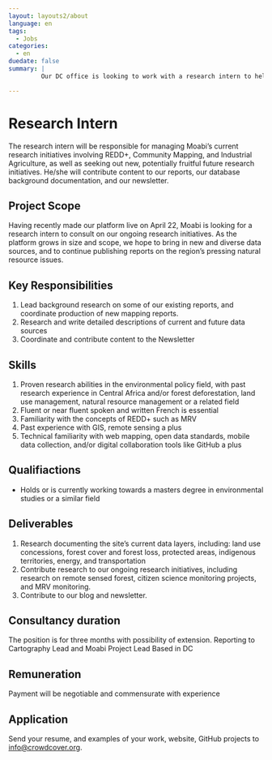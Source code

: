 ```yaml
---
layout: layouts2/about
language: en
tags:
  - Jobs
categories:
  - en
duedate: false
summary: |
         Our DC office is looking to work with a research intern to help with project research and management.  We are looking for someone with excellent French language skills and a background in environmental studies and/or international development . Knowledge of Central Africa and the REDD+ initiative would be a distinct advantage.

---
```

# Research Intern

The research intern will be responsible for managing Moabi’s current research initiatives involving REDD+, Community Mapping, and Industrial Agriculture, as well as seeking out new, potentially fruitful future research initiatives.  He/she will contribute content to our reports, our database background documentation, and our newsletter.

## Project Scope
Having recently made our platform live on April 22, Moabi is looking for a research intern to consult on our ongoing research initiatives.  As the platform grows in size and scope, we hope to bring in new and diverse data sources, and to continue publishing reports on the region’s pressing natural resource issues.

## Key Responsibilities
1. Lead background research on some of our existing reports, and coordinate production of new mapping reports.
2. Research and write detailed descriptions of current and future data sources
3. Coordinate and contribute content to the Newsletter

## Skills
1. Proven research abilities in the environmental policy field, with past research experience in Central Africa and/or forest deforestation, land use management, natural resource management or a related field
2. Fluent or near fluent spoken and written French is essential
3. Familiarity with the concepts of REDD+ such as MRV
4. Past experience with GIS, remote sensing a plus
5. Technical familiarity with web mapping, open data standards, mobile data collection, and/or digital collaboration tools like GitHub a plus


## Qualifiactions
* Holds or is currently working towards a masters degree in environmental studies or a similar field

## Deliverables
1. Research documenting the site’s current data layers, including: land use concessions, forest cover and forest loss, protected areas, indigenous territories, energy, and transportation
2. Contribute research to our ongoing research initiatives, including research on remote sensed forest, citizen science monitoring projects, and MRV monitoring.
3. Contribute to our blog and newsletter.


## Consultancy duration
The position is for three months with possibility of extension.
Reporting to Cartography Lead and Moabi Project Lead
Based in DC

## Remuneration
Payment will be negotiable and commensurate with experience

## Application
Send your resume, and examples of your work, website, GitHub projects to [info@crowdcover.org](mailto:info@crowdcover.org).






